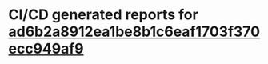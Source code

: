 # CI/CD generated reports for [ad6b2a8912ea1be8b1c6eaf1703f370ecc949af9](https://github.com/hydephp/develop/commit/ad6b2a8912ea1be8b1c6eaf1703f370ecc949af9)
